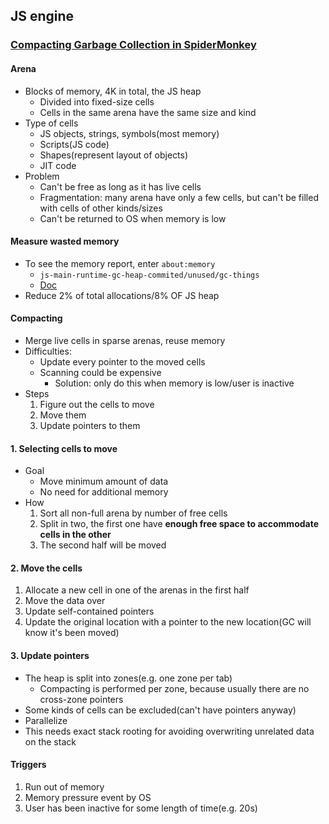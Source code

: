 ## JS engine

### [Compacting Garbage Collection in SpiderMonkey](https://hacks.mozilla.org/2015/07/compacting-garbage-collection-in-spidermonkey/)

#### Arena

* Blocks of memory, 4K in total, the JS heap
  * Divided into fixed-size cells
  * Cells in the same arena have the same size and kind
* Type of cells
  * JS objects, strings, symbols(most memory)
  * Scripts(JS code)
  * Shapes(represent layout of objects)
  * JIT code
* Problem
  * Can't be free as long as it has live cells
  * Fragmentation: many arena have only a few cells, but can't be filled with cells of other kinds/sizes
  * Can't be returned to OS when memory is low

#### Measure wasted memory

* To see the memory report, enter `about:memory`
  * `js-main-runtime-gc-heap-commited/unused/gc-things`
  * [Doc](https://developer.mozilla.org/en-US/docs/Mozilla/Performance/about:memory)
* Reduce 2% of total allocations/8% OF JS heap


#### Compacting

* Merge live cells in sparse arenas, reuse memory
* Difficulties:
  * Update every pointer to the moved cells
  * Scanning could be expensive
    * Solution: only do this when memory is low/user is inactive
* Steps
  1. Figure out the cells to move
  2. Move them
  3. Update pointers to them

#### 1. Selecting cells to move

* Goal
  * Move minimum amount of data
  * No need for additional memory
* How
  1. Sort all non-full arena by number of free cells
  2. Split in two, the first one have **enough free space to accommodate cells in the other**
  3. The second half will be moved

#### 2. Move the cells

1. Allocate a new cell in one of the arenas in the first half
2. Move the data over
3. Update self-contained pointers
4. Update the original location with a pointer to the new location(GC will know it's been moved)

#### 3. Update pointers

* The heap is split into zones(e.g. one zone per tab)
  * Compacting is performed per zone, because usually there are no cross-zone pointers
* Some kinds of cells can be excluded(can't have pointers anyway)
* Parallelize
* This needs exact stack rooting for avoiding overwriting unrelated data on the stack

#### Triggers

1. Run out of memory
2. Memory pressure event by OS
3. User has been inactive for some length of time(e.g. 20s)
